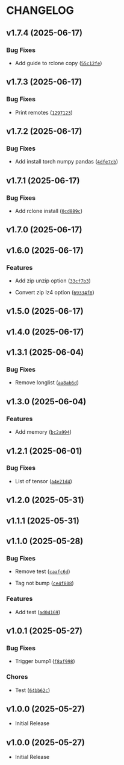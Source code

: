 # CHANGELOG

<!-- version list -->

## v1.7.4 (2025-06-17)

### Bug Fixes

- Add guide to rclone copy
  ([`55c12fe`](https://github.com/TaiDuc1001/syk4y/commit/55c12fe703f3b76e375a4c057680cfb522b2ae54))


## v1.7.3 (2025-06-17)

### Bug Fixes

- Print remotes
  ([`1297123`](https://github.com/TaiDuc1001/syk4y/commit/1297123e502cf3e6af96169a39bc1e50c0a7fc35))


## v1.7.2 (2025-06-17)

### Bug Fixes

- Add install torch numpy pandas
  ([`4dfe7cb`](https://github.com/TaiDuc1001/syk4y/commit/4dfe7cb24c322c496577c28d8049cdd28dc22571))


## v1.7.1 (2025-06-17)

### Bug Fixes

- Add rclone install
  ([`0cd889c`](https://github.com/TaiDuc1001/syk4y/commit/0cd889c6038d9da88c77ae545110bfa5bba20ce3))


## v1.7.0 (2025-06-17)


## v1.6.0 (2025-06-17)

### Features

- Add zip unzip option
  ([`33cf7b3`](https://github.com/TaiDuc1001/syk4y/commit/33cf7b362ca922bd102e6faa7892b51dbd46e5c0))

- Convert zip lz4 option
  ([`69334f8`](https://github.com/TaiDuc1001/syk4y/commit/69334f85f0dcfacd1ac4eb3f206e4f62e21c1c24))


## v1.5.0 (2025-06-17)


## v1.4.0 (2025-06-17)


## v1.3.1 (2025-06-04)

### Bug Fixes

- Remove longlist
  ([`aa8ab6d`](https://github.com/TaiDuc1001/syk4y/commit/aa8ab6d5978104b24ccece9bc26c4f29985df655))


## v1.3.0 (2025-06-04)

### Features

- Add memory
  ([`bc2a994`](https://github.com/TaiDuc1001/syk4y/commit/bc2a9941cae4db2a8dfec964848d9a82f3b92cc5))


## v1.2.1 (2025-06-01)

### Bug Fixes

- List of tensor
  ([`a4e21d4`](https://github.com/TaiDuc1001/syk4y/commit/a4e21d49afcff425669a73a7f611cd8b84a867e7))


## v1.2.0 (2025-05-31)


## v1.1.1 (2025-05-31)


## v1.1.0 (2025-05-28)

### Bug Fixes

- Remove test
  ([`caafc6d`](https://github.com/TaiDuc1001/syk4y/commit/caafc6d4b42643a0c8ad2041827b76ee2befd49c))

- Tag not bump
  ([`ce4f808`](https://github.com/TaiDuc1001/syk4y/commit/ce4f808cb2408f1335a0271bf382ec9bfdb15da7))

### Features

- Add test
  ([`ad04169`](https://github.com/TaiDuc1001/syk4y/commit/ad04169f86cacb35d82e9d0cc7539bbad90db814))


## v1.0.1 (2025-05-27)

### Bug Fixes

- Trigger bump1
  ([`f8af998`](https://github.com/TaiDuc1001/syk4y/commit/f8af998dc53e0312c9bfaae8e2159b9335d81a10))

### Chores

- Test
  ([`64bb62c`](https://github.com/TaiDuc1001/syk4y/commit/64bb62cb20dcb7dbf9653a8dd8d4f3a9b7b79a3a))


## v1.0.0 (2025-05-27)

- Initial Release

## v1.0.0 (2025-05-27)

- Initial Release
